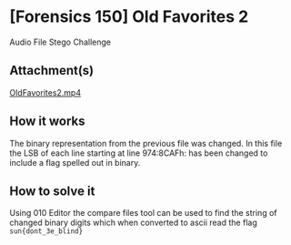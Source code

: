 #  [Forensics 150] Old Favorites 2

Audio File Stego Challenge

## Attachment(s)

[OldFavorites2.mp4](https://ctf.hackucf.org/challenge-files/OldFavorites2.mp4)

## How it works

The binary representation from the previous file was changed. In this file the LSB of each line starting at line 974:8CAFh: has been changed to include a flag spelled out in binary.

## How to solve it

Using 010 Editor the compare files tool can be used to find the string of changed binary digits which when converted to ascii read the flag `sun{dont_3e_blind}`
